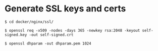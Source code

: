 # Generate SSL keys and certs

``` console
$ cd docker/nginx/ssl/

$ openssl req -x509 -nodes -days 365 -newkey rsa:2048 -keyout self-signed.key -out self-signed.crt

$ openssl dhparam -out dhparam.pem 1024
````
